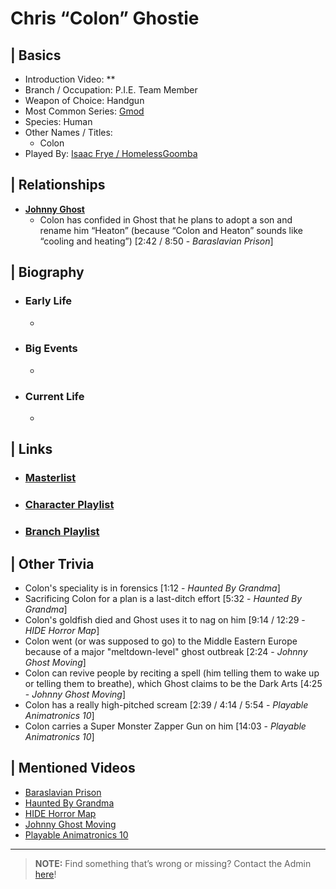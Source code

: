 # Chris “Colon” Ghostie  


## | Basics  
- Introduction Video: **  
- Branch / Occupation: P.I.E. Team Member  
- Weapon of Choice: Handgun  
- Most Common Series: [Gmod](6.Series/Gmod.html)  
- Species: Human  
- Other Names / Titles:   
  - Colon  
- Played By: [Isaac Frye / HomelessGoomba](3.Siblings/3.4.Isaac-Frye-HomelessGoomba.html)  


## | Relationships  
- [**Johnny Ghost**](5.Characters/Johnny_Ghost.html)  
  - Colon has confided in Ghost that he plans to adopt a son and rename him “Heaton” \(because “Colon and Heaton” sounds like “cooling and heating”) \[2:42 / 8:50 - *Baraslavian Prison*]


## | Biography  
- ### Early Life  
  -   
- ### Big Events  
  -   
- ### Current Life  
  -   

 
## | Links  
- ### [Masterlist]()  
- ### [Character Playlist]()  
- ### [Branch Playlist]()  


## | Other Trivia  
- Colon's speciality is in forensics \[1:12 - *Haunted By Grandma*]
- Sacrificing Colon for a plan is a last-ditch effort \[5:32 - *Haunted By Grandma*]
- Colon's goldfish died and Ghost uses it to nag on him \[9:14 / 12:29 - *HIDE Horror Map*]
- Colon went \(or was supposed to go) to the Middle Eastern Europe because of a major "meltdown-level" ghost outbreak \[2:24 - *Johnny Ghost Moving*]
- Colon can revive people by reciting a spell \(him telling them to wake up or telling them to breathe), which Ghost claims to be the Dark Arts \[4:25 - *Johnny Ghost Moving*]
- Colon has a really high-pitched scream \[2:39 / 4:14 / 5:54 - *Playable Animatronics 10*]
- Colon carries a Super Monster Zapper Gun on him \[14:03 - *Playable Animatronics 10*]

## | Mentioned Videos
- [Baraslavian Prison](https://youtu.be/acQ_AEIHW-M)
- [Haunted By Grandma](https://youtu.be/yMRGseByyCU)
- [HIDE Horror Map](https://youtu.be/XV7ZJMx2_tQ)
- [Johnny Ghost Moving](https://youtu.be/hf04_xQdqfQ)
- [Playable Animatronics 10](https://youtu.be/2qdDjiasqEc)

----

> **NOTE:** Find something that’s wrong or missing? Contact the Admin [here](chapter_2.html)!